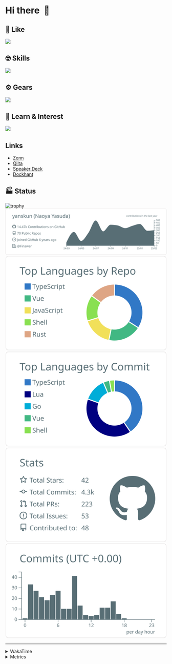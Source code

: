# Hi there&nbsp; :wave:

## 💌 Like
<img src="https://go-skill-icons.vercel.app/api/icons?i=github" />

## 🤓 Skills
<img src="https://go-skill-icons.vercel.app/api/icons?i=js,ts,vue,nuxtjs,react,nextjs,go,lua,git" />

## ⚙️ Gears
<img src="https://go-skill-icons.vercel.app/api/icons?i=neovim,vscode,githubcopilot,alacritty,tmux" />

## 📖 Learn & Interest
<img src="https://go-skill-icons.vercel.app/api/icons?i=rust,deno,css,zig,playwright,githubactions,storybook,netlify,eslint" />

## Links
- [Zenn](https://zenn.dev/yanskun)
- [Qiita](https://qiita.com/yanskun)
- [Speaker Deck](https://speakerdeck.com/yanskun)
- [Dockhant](https://www.dockhunt.com/users/yanskun)

<!-- https://github.com/ryo-ma/github-profile-trophy -->

## 🏭 Status

<img src="https://github-profile-trophy.vercel.app/?username=yanskun&theme=onedark&row=1" alt="trophy">

<!-- https://github.com/vn7n24fzkq/github-profile-summary-cards -->
<picture>
  <source media="(prefers-color-scheme: dark)" srcset="https://raw.githubusercontent.com/yanskun/yanskun/master/profile-summary-card-output/nord_dark/0-profile-details.svg">
 <img src="https://raw.githubusercontent.com/yanskun/yanskun/master/profile-summary-card-output/default/0-profile-details.svg">
</picture>
<br>
<picture>
  <source media="(prefers-color-scheme: dark)" srcset="https://raw.githubusercontent.com/yanskun/yanskun/master/profile-summary-card-output/nord_dark/1-repos-per-language.svg">
 <img src="https://raw.githubusercontent.com/yanskun/yanskun/master/profile-summary-card-output/default/1-repos-per-language.svg">
</picture>
<picture>
  <source media="(prefers-color-scheme: dark)" srcset="https://raw.githubusercontent.com/yanskun/yanskun/master/profile-summary-card-output/nord_dark/2-most-commit-language.svg">
 <img src="https://raw.githubusercontent.com/yanskun/yanskun/master/profile-summary-card-output/default/2-most-commit-language.svg">
</picture>
<br>
<picture>
  <source media="(prefers-color-scheme: dark)" srcset="https://raw.githubusercontent.com/yanskun/yanskun/master/profile-summary-card-output/nord_dark/3-stats.svg">
 <img src="https://raw.githubusercontent.com/yanskun/yanskun/master/profile-summary-card-output/default/3-stats.svg">
</picture>
<picture>
  <source media="(prefers-color-scheme: dark)" srcset="https://raw.githubusercontent.com/yanskun/yanskun/master/profile-summary-card-output/nord_dark/4-productive-time.svg">
 <img src="https://raw.githubusercontent.com/yanskun/yanskun/master/profile-summary-card-output/default/4-productive-time.svg">
</picture>

---

<details>
  <summary>WakaTime</summary>
<!--START_SECTION:waka-->
![Code Time](http://img.shields.io/badge/Code%20Time-1%2C990%20hrs%205%20mins-blue)

**🐱 My GitHub Data** 

> 📦 146.3 kB Used in GitHub's Storage 
 > 
> 🏆 1,022 Contributions in the Year 2025
 > 
> 💼 Opted to Hire
 > 
> 📜 130 Public Repositories 
 > 
> 🔑 4 Private Repositories 
 > 
**I'm an Early 🐤** 

```text
🌞 Morning                7785 commits        ████░░░░░░░░░░░░░░░░░░░░░   15.10 % 
🌆 Daytime                28118 commits       ██████████████░░░░░░░░░░░   54.55 % 
🌃 Evening                12081 commits       ██████░░░░░░░░░░░░░░░░░░░   23.44 % 
🌙 Night                  3561 commits        ██░░░░░░░░░░░░░░░░░░░░░░░   06.91 % 
```
📅 **I'm Most Productive on Tuesday** 

```text
Monday                   7965 commits        ████░░░░░░░░░░░░░░░░░░░░░   15.45 % 
Tuesday                  10915 commits       █████░░░░░░░░░░░░░░░░░░░░   21.18 % 
Wednesday                9981 commits        █████░░░░░░░░░░░░░░░░░░░░   19.36 % 
Thursday                 9130 commits        ████░░░░░░░░░░░░░░░░░░░░░   17.71 % 
Friday                   8467 commits        ████░░░░░░░░░░░░░░░░░░░░░   16.43 % 
Saturday                 2238 commits        █░░░░░░░░░░░░░░░░░░░░░░░░   04.34 % 
Sunday                   2849 commits        █░░░░░░░░░░░░░░░░░░░░░░░░   05.53 % 
```


📊 **This Week I Spent My Time On** 

```text
🕑︎ Time Zone: Asia/Tokyo

💬 Programming Languages: 
TypeScript               16 hrs 36 mins      ███████████████████░░░░░░   75.98 % 
Go                       1 hr 37 mins        ██░░░░░░░░░░░░░░░░░░░░░░░   07.46 % 
Other                    58 mins             █░░░░░░░░░░░░░░░░░░░░░░░░   04.47 % 
Markdown                 49 mins             █░░░░░░░░░░░░░░░░░░░░░░░░   03.80 % 
JSON                     44 mins             █░░░░░░░░░░░░░░░░░░░░░░░░   03.37 % 

🔥 Editors: 
Neovim                   20 hrs 48 mins      ████████████████████████░   95.18 % 
VS Code                  1 hr 3 mins         █░░░░░░░░░░░░░░░░░░░░░░░░   04.82 % 

💻 Operating System: 
Mac                      21 hrs 51 mins      █████████████████████████   100.00 % 
```


 Last Updated on 26/03/2025 06:26:26 UTC
<!--END_SECTION:waka-->
</details>

<details>
  <summary>Metrics</summary>
  <img src="https://github.com/yanskun/yanskun/blob/main/github-metrics.svg" alt="Metrics">
</details>
